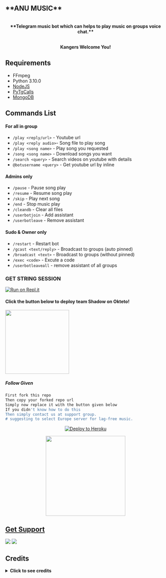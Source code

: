 
<h2 align="centre">**ANU MUSIC**</h2>

<p align="center">
    <br><b>**Telegram music bot which can helps to play music on groups voice chat.**</b><br>
</p>




<p align="center">
    <br><b>Kangers Welcome You!</b><br>
</p>


<h3>

## Requirements

- FFmpeg
- Python 3.10.0
- [NodeJS](https://nodesource.com/)
- [PyTgCalls](https://github.com/pytgcalls/pytgcalls)
- [MongoDB](https://cloud.mongodb.com/)


## Commands List

#### For all in group
- `/play <reply/url>` - Youtube url
- `/play <reply audio>`- Song file to play song
- `/play <song name>` - Play song you requested
- `/song <song name>` - Download songs you want
- `/search <query>` - Search videos on youtube with details
- `@botusername <query>` - Get youtube url by inline

#### Admins only
- `/pause` - Pause song play
- `/resume` - Resume song play
- `/skip` - Play next song
- `/end` - Stop music play
- `/cleandb` - Clear all files
- `/userbotjoin` - Add assistant
- `/userbotleave` - Remove assistant

#### Sudo & Owner only
- `/restart` - Restart bot
- `/gcast <text/reply>` - Broadcast to groups (auto pinned)
- `/broadcast <text>` - Broadcast to groups (without pinned)
- `/exec <code>` - Excute a code
- `/userbotleaveall` - remove assistant of all groups

###  GET STRING SESSION

 [![Run on Repl.it](https://camo.githubusercontent.com/05149b448485553c6f14f6430a45c12dcc79ed3c/68747470733a2f2f7265706c2e69742f62616467652f6769746875622f6a61727669733231303930342f4a6172766973)](https://replit.com/@TeamCodexun/Codexun-String?v=1)


<h4>Click the button below to deploy team Shadow on Okteto!</h4>
<a href="https://cloud.okteto.com/deploy?repository=https://github.com/santhumusic/teamshadow-1"><img src="https://img.shields.io/badge/Deploy%20To%20Okteto-informational?style=for-the-badge&logo=Okteto" width="200""/></a>

##### Follow Given
```sh
First fork this repo
Then copy your forked repo url
Simply now replace it with the button given below
If you didn't know how to do this
Then simply contact us at support group.
# suggesting to select Europe server for lag-free music.
```
<p align="center"><a href="https://heroku.com/deploy?template=https://github.com/dieheartfanofalluarjun/anumusicekkada"><img src="https://www.herokucdn.com/deploy/button.svg" alt="Deploy to Heroku" target="_blank"/></a></p>  
<p align="center"><a href="https://telegram.dog/XTZ_HerokuBot?start=UGF2YW5NYWdhci9Db2RleHVuTXVzaWNCb3QgbWFpbg"><img src="https://img.shields.io/badge/Deploy%20Via%20Telegram-blue?style=for-the-badge&logo=telegram" width="250""/</a>  </p>

## Get Support

<a href="https://t.me/all_india_federation"><img src="https://img.shields.io/badge/Join-Group%20Support-pink.svg?style=for-the-badge&logo=Telegram"></a> <a href="https://t.me/all_india_federation0"><img src="https://img.shields.io/badge/Join-Updates%20Channel-red.svg?style=for-the-badge&logo=Telegram"></a>


## Credits

</details>

<details>
<summary><b> Click to see credits </b></summary>
<br>
 
- Callmusic 
- VCPlayerBot
- Veez
- TGVCBot
- Yukki
- PyTgCalls

~ Some pirro's thinking that it's a kang of [YukkiMusicBot](https://t.me/TheYukki) for their kind information, This bot is based on the original work done by [Rojserbest](http://github.com/rojserbest). Without his hardwork YukkiMusicBot wont exist. YukkiMusicBot is a modified version of [Callsmusic](https://github.com/callsmusic/callsmusic) for fit the needs of some users.
